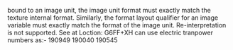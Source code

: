 bound to an image unit, the image unit format must exactly match the texture internal format. Similarly, the format layout qualifier for an image variable must exactly match the format of the image unit. Re-interpretation is not supported. See at Loction: G6FF+XH
can use electric tranpower numbers as:-
190949 
190040
190545
